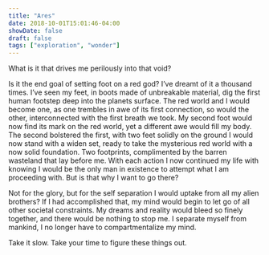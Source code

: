 ```yaml
---
title: "Ares"
date: 2018-10-01T15:01:46-04:00
showDate: false
draft: false
tags: ["exploration", "wonder"]
---
```

What is it that drives me perilously into that void?

Is it the end goal of setting foot on a red god? I’ve dreamt of it a thousand times. I’ve seen my feet, in boots made of unbreakable material, dig the first human footstep deep into the planets surface. The red world and I would become one, as one trembles in awe of its first connection, so would the other, interconnected with the first breath we took. My second foot would now find its mark on the red world, yet a different awe would fill my body. The second bolstered the first, with two feet solidly on the ground I would now stand with a widen set, ready to take the mysterious red world with a now solid foundation. Two footprints, complimented by the barren wasteland that lay before me. With each action I now continued my life with knowing I would be the only man in existence to attempt what I am proceeding with. But is that why I want to go there?

Not for the glory, but for the self separation I would uptake from all my alien brothers? If I had accomplished that, my mind would begin to let go of all other societal constraints. My dreams and reality would bleed so finely together, and there would be nothing to stop me. I separate myself from mankind, I no longer have to compartmentalize my mind.

Take it slow. Take your time to figure these things out.
